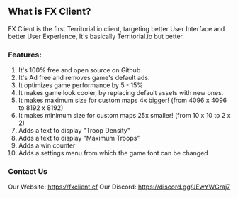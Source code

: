 ## What is FX Client?
FX Client is the first Territorial.io client, targeting better User Interface and better User Experience, It's basically Territorial.io but better.

### Features:
1. It's 100% free and open source on Github
2. It's Ad free and removes game's default ads.
3. It optimizes game performance by 5 - 15%
4. It makes game look cooler, by replacing default assets with new ones.
5. It makes maximum size for custom maps 4x bigger! (from 4096 x 4096 to 8192 x 8192)
6. It makes minimum size for custom maps 25x smaller! (from 10 x 10 to 2 x 2)
7. Adds a text to display "Troop Density"
8. Adds a text to display "Maximum Troops"
9. Adds a win counter
10. Adds a settings menu from which the game font can be changed

### Contact Us
Our Website: https://fxclient.cf
Our Discord: https://discord.gg/JEwYWGraj7
